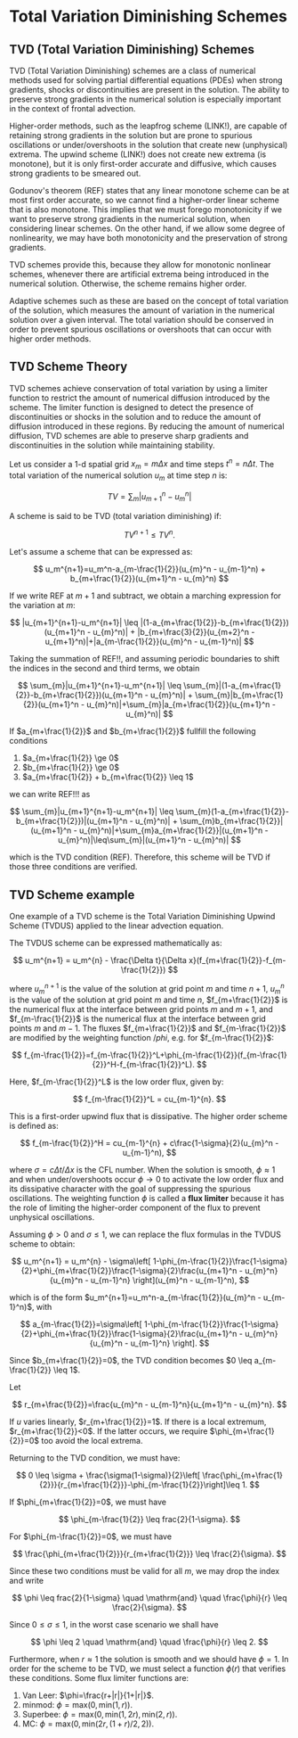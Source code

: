 # Total Variation Diminishing Schemes

## TVD (Total Variation Diminishing) Schemes

TVD (Total Variation Diminishing) schemes are a class of numerical methods used for solving partial differential equations (PDEs) when strong gradients, shocks or discontinuities are present in the solution. The ability to preserve strong gradients in the numerical solution is especially important in the context of frontal advection. 

Higher-order methods, such as the leapfrog scheme (LINK!), are capable of retaining strong gradients in the solution but are prone to spurious oscillations or under/overshoots in the solution that create new (unphysical) extrema. The upwind scheme (LINK!) does not create new extrema (is monotone), but it is only first-order accurate and diffusive, which causes strong gradients to be smeared out. 

Godunov's theorem (REF) states that any linear monotone scheme can be at most first order accurate, so we cannot find a higher-order linear scheme that is also monotone. This implies that we must forego monotonicity if we want to preserve strong gradients in the numerical solution, when considering linear schemes. On the other hand, if we allow some degree of nonlinearity, we may have both monotonicity and the preservation of strong gradients. 

TVD schemes provide this, because they allow for monotonic nonlinear schemes, whenever there are artificial extrema being introduced in the numerical solution. Otherwise, the scheme remains higher order. 

Adaptive schemes such as these are based on the concept of total variation of the solution, which measures the amount of variation in the numerical solution over a given interval. The total variation should be conserved in order to prevent spurious oscillations or overshoots that can occur with higher order methods.

## TVD Scheme Theory

TVD schemes achieve conservation of total variation by using a limiter function to restrict the amount of numerical diffusion introduced by the scheme. The limiter function is designed to detect the presence of discontinuities or shocks in the solution and to reduce the amount of diffusion introduced in these regions. By reducing the amount of numerical diffusion, TVD schemes are able to preserve sharp gradients and discontinuities in the solution while maintaining stability.

Let us consider a 1-d spatial grid $x_m=m\Delta x$ and time steps $t^n=n\Delta t$. The total variation of the numerical solution $u_m$ at time step $n$ is:

$$
TV=\sum_{m}|u_{m+1}^n - u_m^n|
$$

A scheme is said to be TVD (total variation diminishing) if:

$$
TV^{n+1} \leq TV^n.
$$

Let's assume a scheme that can be expressed as:

$$
u_m^{n+1}=u_m^n-a_{m-\frac{1}{2}}(u_{m}^n - u_{m-1}^n) + b_{m+\frac{1}{2}}(u_{m+1}^n - u_{m}^n)
$$

If we write REF at $m+1$ and subtract, we obtain a marching expression for the variation at $m$:

$$
|u_{m+1}^{n+1}-u_m^{n+1}| \leq |(1-a_{m+\frac{1}{2}}-b_{m+\frac{1}{2}})(u_{m+1}^n - u_{m}^n)| + |b_{m+\frac{3}{2}}(u_{m+2}^n - u_{m+1}^n)|+|a_{m-\frac{1}{2}}(u_{m}^n - u_{m-1}^n)|
$$

Taking the summation of REF!!, and assuming periodic boundaries to shift the indices in the second and third terms, we obtain

$$
\sum_{m}|u_{m+1}^{n+1}-u_m^{n+1}| \leq \sum_{m}|(1-a_{m+\frac{1}{2}}-b_{m+\frac{1}{2}})(u_{m+1}^n - u_{m}^n)| + \sum_{m}|b_{m+\frac{1}{2}}(u_{m+1}^n - u_{m}^n)|+\sum_{m}|a_{m+\frac{1}{2}}(u_{m+1}^n - u_{m}^n)|
$$

If $a_{m+\frac{1}{2}}$ and $b_{m+\frac{1}{2}}$ fullfill the following conditions

1. $a_{m+\frac{1}{2}} \ge 0$
2. $b_{m+\frac{1}{2}} \ge 0$
3. $a_{m+\frac{1}{2}} + b_{m+\frac{1}{2}} \leq 1$

we can write REF!!! as

$$
\sum_{m}|u_{m+1}^{n+1}-u_m^{n+1}| \leq \sum_{m}(1-a_{m+\frac{1}{2}}-b_{m+\frac{1}{2}})|(u_{m+1}^n - u_{m}^n)| + \sum_{m}b_{m+\frac{1}{2}}|(u_{m+1}^n - u_{m}^n)|+\sum_{m}a_{m+\frac{1}{2}}|(u_{m+1}^n - u_{m}^n)|\leq\sum_{m}|(u_{m+1}^n - u_{m}^n)|
$$

which is the TVD condition (REF). Therefore, this scheme will be TVD if those three conditions are verified.

## TVD Scheme example

One example of a TVD scheme is the Total Variation Diminishing Upwind Scheme (TVDUS) applied to the linear advection equation.

The TVDUS scheme can be expressed mathematically as:

$$
u_m^{n+1} = u_m^{n} - \frac{\Delta t}{\Delta x}(f_{m+\frac{1}{2}}-f_{m-\frac{1}{2}})
$$

where $u_m^{n+1}$ is the value of the solution at grid point $m$ and time $n+1$, $u_m^n$ is the value of the solution at grid point $m$ and time $n$, $f_{m+\frac{1}{2}}$ is the numerical flux at the interface between grid points $m$ and $m+1$, and $f_{m-\frac{1}{2}}$ is the numerical flux at the interface between grid points $m$ and $m-1$. The fluxes $f_{m+\frac{1}{2}}$ and $f_{m-\frac{1}{2}}$ are modified by the weighting function $/phi$, e.g. for $f_{m-\frac{1}{2}}$:

$$
f_{m-\frac{1}{2}}=f_{m-\frac{1}{2}}^L+\phi_{m-\frac{1}{2}}(f_{m-\frac{1}{2}}^H-f_{m-\frac{1}{2}}^L).
$$

Here, $f_{m-\frac{1}{2}}^L$ is the low order flux, given by:

$$
f_{m-\frac{1}{2}}^L = cu_{m-1}^{n}.
$$

This is a first-order upwind flux that is dissipative. The higher order scheme is defined as:

$$
f_{m-\frac{1}{2}}^H = cu_{m-1}^{n} + c\frac{1-\sigma}{2}(u_{m}^n - u_{m-1}^n),
$$

where $\sigma=c\Delta t/\Delta x$ is the CFL number. When the solution is smooth, $\phi \approx 1$ and when under/overshoots occur $\phi \to 0$ to activate the low order flux and its dissipative character with the goal of suppressing the spurious oscillations. The weighting function $\phi$ is called a **flux limiter** because it has the role of limiting the higher-order component of the flux to prevent unphysical oscillations.

Assuming $\phi > 0$ and $\sigma \leq 1$, we can replace the flux formulas in the TVDUS scheme to obtain:

$$
u_m^{n+1} = u_m^{n} - \sigma\left[ 1-\phi_{m-\frac{1}{2}}\frac{1-\sigma}{2}+\phi_{m+\frac{1}{2}}\frac{1-\sigma}{2}\frac{u_{m+1}^n - u_{m}^n}{u_{m}^n - u_{m-1}^n} \right](u_{m}^n - u_{m-1}^n),
$$

which is of the form $u_m^{n+1}=u_m^n-a_{m-\frac{1}{2}}(u_{m}^n - u_{m-1}^n)$, with

$$
a_{m-\frac{1}{2}}=\sigma\left[ 1-\phi_{m-\frac{1}{2}}\frac{1-\sigma}{2}+\phi_{m+\frac{1}{2}}\frac{1-\sigma}{2}\frac{u_{m+1}^n - u_{m}^n}{u_{m}^n - u_{m-1}^n} \right].
$$

Since $b_{m+\frac{1}{2}}=0$, the TVD condition becomes $0 \leq a_{m-\frac{1}{2}} \leq 1$. 

Let 

$$
r_{m+\frac{1}{2}}=\frac{u_{m}^n - u_{m-1}^n}{u_{m+1}^n - u_{m}^n}.
$$

If $u$ varies linearly, $r_{m+\frac{1}{2}}=1$. If there is a local extremum, $r_{m+\frac{1}{2}}<0$. If the latter occurs, we require $\phi_{m+\frac{1}{2}}=0$ too avoid the local extrema.

Returning to the TVD condition, we must have:

$$
0 \leq \sigma + \frac{\sigma(1-\sigma)}{2}\left[ \frac{\phi_{m+\frac{1}{2}}}{r_{m+\frac{1}{2}}}-\phi_{m-\frac{1}{2}}\right]\leq 1.
$$

If $\phi_{m+\frac{1}{2}}=0$, we must have

$$
\phi_{m-\frac{1}{2}} \leq frac{2}{1-\sigma}.
$$

For $\phi_{m-\frac{1}{2}}=0$, we must have

$$
\frac{\phi_{m+\frac{1}{2}}}{r_{m+\frac{1}{2}}} \leq \frac{2}{\sigma}.
$$

Since these two conditions must be valid for all $m$, we may drop the index and write

$$
\phi \leq frac{2}{1-\sigma} \quad \mathrm{and} \quad \frac{\phi}{r} \leq \frac{2}{\sigma}.
$$

Since $0 \leq \sigma \leq 1$, in the worst case scenario we shall have

$$
\phi \leq 2 \quad \mathrm{and} \quad \frac{\phi}{r} \leq 2.
$$

Furthermore, when $r\approx 1$ the solution is smooth and we should have $\phi=1$. In order for the scheme to be TVD, we must select a function $\phi(r)$ that verifies these conditions. Some flux limiter functions are:

1. Van Leer: $\phi=\frac{r+|r|}{1+|r|}$.
2. minmod: $\phi=\mathrm{max}(0,\mathrm{min}(1,r))$.
3. Superbee: $\phi=\mathrm{max}(0,\mathrm{min}(1,2r),\mathrm{min}(2,r))$.
4. MC: $\phi=\mathrm{max}(0,\mathrm{min}(2r,(1+r)/2,2))$.



